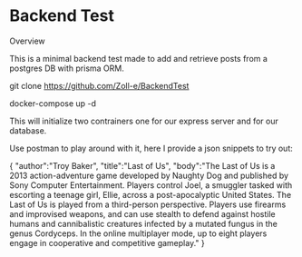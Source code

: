# Backend Test

Overview

This is a minimal backend test made to add and retrieve posts from a postgres DB with prisma ORM.

git clone https://github.com/Zoll-e/BackendTest

docker-compose up -d

This will initialize two contrainers one for our express server and for our database.

Use postman to play around with it, here I provide a json snippets to try out:

{
"author":"Troy Baker",
"title":"Last of Us",
"body":"The Last of Us is a 2013 action-adventure game developed by Naughty Dog and published by Sony Computer Entertainment. Players control Joel, a smuggler tasked with escorting a teenage girl, Ellie, across a post-apocalyptic United States. The Last of Us is played from a third-person perspective. Players use firearms and improvised weapons, and can use stealth to defend against hostile humans and cannibalistic creatures infected by a mutated fungus in the genus Cordyceps. In the online multiplayer mode, up to eight players engage in cooperative and competitive gameplay."
}
